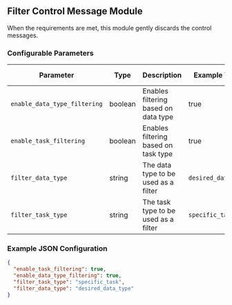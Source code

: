 <!--
SPDX-FileCopyrightText: Copyright (c) 2022-2023, NVIDIA CORPORATION & AFFILIATES. All rights reserved.
SPDX-License-Identifier: Apache-2.0

Licensed under the Apache License, Version 2.0 (the "License");
you may not use this file except in compliance with the License.
You may obtain a copy of the License at

http://www.apache.org/licenses/LICENSE-2.0

Unless required by applicable law or agreed to in writing, software
distributed under the License is distributed on an "AS IS" BASIS,
WITHOUT WARRANTIES OR CONDITIONS OF ANY KIND, either express or implied.
See the License for the specific language governing permissions and
limitations under the License.
-->

## Filter Control Message Module

When the requirements are met, this module gently discards the control messages.

### Configurable Parameters

| Parameter                    | Type    | Description                          | Example Value       | Default Value |
|------------------------------|---------|--------------------------------------|---------------------|---------------|
| `enable_data_type_filtering` | boolean | Enables filtering based on data type | true                | false         |
| `enable_task_filtering`      | boolean | Enables filtering based on task type | true                | false         |
| `filter_data_type`           | string  | The data type to be used as a filter | `desired_data_type` | None          |
| `filter_task_type`           | string  | The task type to be used as a filter | `specific_task`     | None          |

### Example JSON Configuration

```json
{
  "enable_task_filtering": true,
  "enable_data_type_filtering": true,
  "filter_task_type": "specific_task",
  "filter_data_type": "desired_data_type"
}